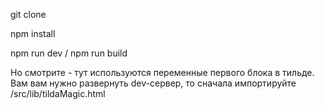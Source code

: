 git clone

npm install

npm run dev / npm run build


Но смотрите - тут используются переменные первого блока в тильде.
Вам вам нужно развернуть dev-сервер, то сначала импортируйте /src/lib/tildaMagic.html

